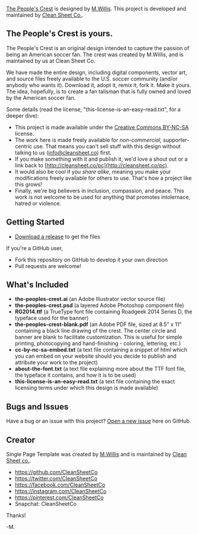 [The People's Crest](http://cleansheet.co/pc/) is designed by [M.Willis](http://mwillis.com). This project is developed and maintained by [Clean Sheet Co.](http://cleansheet.co).


## The People's Crest is yours. 

The People's Crest is an original design intended to capture the passion of being an American soccer fan. The crest was created by M.Willis, and is maintained by us at Clean Sheet Co.  

We have made the entire design, including digital components, vector art, and source files freely available to the U.S. soccer community (and/or anybody who wants it).  Download it, adopt it, remix it, fork it.  Make it yours.  The idea, hopefully, is to create a fan talisman that is fully owned and loved by the American soccer fan. 

Some details (read the license, "this-license-is-an-easy-read.txt", for a deeper dive):

* This project is made available under the [Creative Commons BY-NC-SA](http://creativecommons.org/licenses/by-nc-sa/4.0/) license. 
* The work here is made freely available for *non-commercial*, supporter-centric use. That means you can't sell stuff with this design without talking to us (info@cleansheet.co) first. 
* If you make something with it and publish it, we'd love a shout out or a link back to [http://cleansheet.co/pc](http://cleansheet.co/pc). 
* It would also be cool if you *share alike*, meaning you make your modifications freely available for others to use.  That's how a project like this grows! 
* Finally, we're big believers in inclusion, compassion, and peace.  This work is not welcome to be used for anything that promotes intolernace, hatred or violence. 


## Getting Started

* [Download a release](https://github.com/CleanSheetCo/the-peoples-crest/releases) to get the files

If you're a GitHub user,

* Fork this repository on GitHub to develop it your own direction
* Pull requests are welcome! 


## What's Included

* **the-peoples-crest.ai** (an Adobe Illustrator vector source file)
* **the-peoples-crest.psd** (a layered Adobe Photoshop component file)
* **RG2014.ttf** (a TrueType font file containing Roadgeek 2014 Series D, the typeface used for the banner)
* **the-peoples-crest-blank.pdf** (an Adobe PDF file, sized at 8.5" x 11" containing a black line drawing of the crest. The center circle and banner are blank to facilitate customization. This is useful for simple printing, photocopying and hand-finishing - coloring, lettering, etc.)
* **cc-by-nc-sa-embed.txt** (a text file containing a snippet of html which you can embed on your website should you decide to publish and attribute your work to the project)
* **about-the-font.txt** (a text file explaining more about the TTF font file, the typeface it contains, and how it is to be used)
* **this-license-is-an-easy-read.txt** (a text file containing the exact licensing terms under which this design is made available)


## Bugs and Issues

Have a bug or an issue with this project? [Open a new issue](https://github.com/CleanSheetCo/#/issues) here on GitHub.


## Creator

Single Page Template was created by [M.Willis](http://mwillis.com) and is maintained by [Clean Sheet co.](http://cleansheet.co). 

* https://github.com/CleanSheetCo
* https://twitter.com/CleanSheetCo
* https://facebook.com/CleanSheetCo
* https://instagram.com/CleanSheetCo
* https://pinterest.com/CleanSheetCo
* Snapchat: CleanSheetCo

Thanks! 

-M.